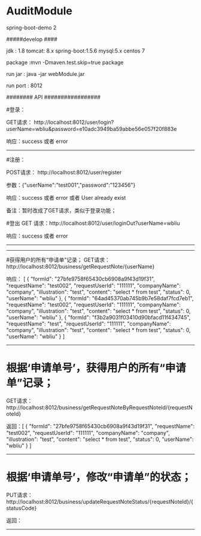 # AuditModule
spring-boot-demo 2



#####develop ####

jdk : 1.8
tomcat: 8.x
spring-boot:1.5.6
mysql:5.x
centos 7

package  :mvn -Dmaven.test.skip=true package

run jar : java -jar webModule.jar

run port : 8012







########   API #################

#登录：

 GET请求： http://localhost:8012/user/login?userName=wbliu&password=e10adc3949ba59abbe56e057f20f883e

 响应：success 或者 error
   
   
 -----------------------------------------
 

#注册：
  
 POST请求： http://localhost:8012/user/register
 
 参数：{"userName":"test001","password":"123456"}
 
 响应：success 或者 error 或者 User already exist


备注：暂时改成了GET请求，类似于登录功能；



#登出
GET 请求：http://localhost:8012/user/loginOut?userName=wbliu

响应：success 或者 error


-------------------------------------------

------------------------------------
#获得用户的所有“申请单”记录；
GET请求：http://localhost:8012/business/getRequestNote/{userName}

响应：
[
    {
        "formId": "27bfe9758f65430cb6908a9f43d19f31",
        "requestName": "test002",
        "requestUserId": "111111",
        "companyName": "company",
        "illustration": "test",
        "content": "select * from test",
        "status": 0,
        "userName": "wbliu"
    },
    {
        "formId": "64ad45370ab745b9b7e58daf7fcd7eb1",
        "requestName": "test002",
        "requestUserId": "111111",
        "companyName": "company",
        "illustration": "test",
        "content": "select * from test",
        "status": 0,
        "userName": "wbliu"
    },
    {
        "formId": "f3b2a9031f03410d90bfacd11f434745",
        "requestName": "test",
        "requestUserId": "111111",
        "companyName": "company",
        "illustration": "test",
        "content": "select * from test",
        "status": 0,
        "userName": "wbliu"
    }
]


-------------------------------------------------

# 根据‘申请单号’，获得用户的所有“申请单”记录；

GET请求：http://localhost:8012/business/getRequestNoteByRequestNoteId/{requestNoteId}

返回：[
       {
           "formId": "27bfe9758f65430cb6908a9f43d19f31",
           "requestName": "test002",
           "requestUserId": "111111",
           "companyName": "company",
           "illustration": "test",
           "content": "select * from test",
           "status": 0,
           "userName": "wbliu"
       }
   ]




-------------------------------------------------

# 根据‘申请单号’，修改“申请单”的状态；

PUT请求：http://localhost:8012/business/updateRequestNoteStatus/{requestNoteId}/{statusCode}

返回：

---------------------------------------------------------









